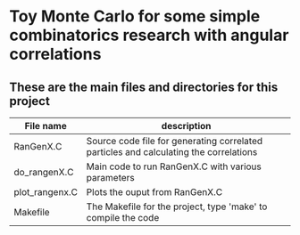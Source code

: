 # Toy Monte Carlo for some simple combinatorics research with angular correlations

## These are the main files and directories for this project

File name | description
--------- | -----------
RanGenX.C | Source code file for generating correlated particles and calculating the correlations
do_rangenX.C | Main code to run RanGenX.C with various parameters
plot_rangenx.C | Plots the ouput from RanGenX.C
Makefile | The Makefile for the project, type 'make' to compile the code

